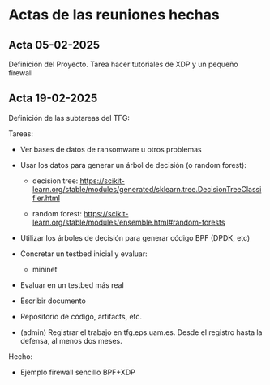 # Actas de las reuniones hechas

## Acta 05-02-2025
Definición del Proyecto.
Tarea hacer tutoriales de XDP y un pequeño firewall

## Acta 19-02-2025
Definición de las subtareas del TFG:

Tareas:

- Ver bases de datos de ransomware u otros problemas

- Usar los datos para generar un árbol de decisión (o random forest):

    - decision tree: https://scikit-learn.org/stable/modules/generated/sklearn.tree.DecisionTreeClassifier.html 

    - random forest: https://scikit-learn.org/stable/modules/ensemble.html#random-forests

- Utilizar los árboles de decisión para generar código BPF (DPDK, etc)

- Concretar un testbed inicial y evaluar: 

	- mininet

- Evaluar en un testbed más real

- Escribir documento

- Repositorio de código, artifacts, etc.

- (admin) Registrar el trabajo en tfg.eps.uam.es. Desde el registro hasta la defensa, al menos dos meses.

Hecho:

- Ejemplo firewall sencillo BPF+XDP
